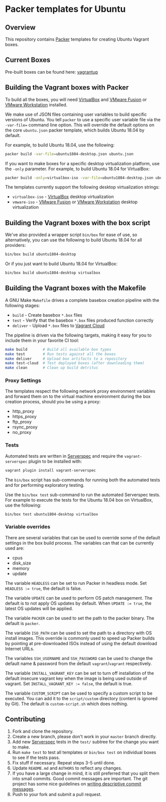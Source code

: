 # Packer templates for Ubuntu

## Overview

This repository contains [Packer](https://packer.io/) templates for creating Ubuntu Vagrant boxes.

## Current Boxes

Pre-built boxes can be found here: [vagrantup](https://app.vagrantup.com/fasmat)

## Building the Vagrant boxes with Packer

To build all the boxes, you will need [VirtualBox](https://www.virtualbox.org/wiki/Downloads) and
[VMware Fusion](https://www.vmware.com/products/fusion) or [VMware Workstation](https://www.vmware.com/products/workstation)
installed.

We make use of JSON files containing user variables to build specific versions of Ubuntu.
You tell `packer` to use a specific user variable file via the `-var-file=` command line
option.  This will override the default options on the core `ubuntu.json` packer template,
which builds Ubuntu 18.04 by default.

For example, to build Ubuntu 18.04, use the following:

```bash
packer build -var-file=ubuntu1804-desktop.json ubuntu.json
```

If you want to make boxes for a specific desktop virtualization platform, use the `-only`
parameter.  For example, to build Ubuntu 18.04 for VirtualBox:

```bash
packer build -only=virtualbox-iso -var-file=ubuntu1804-desktop.json ubuntu.json
```

The templates currently support the following desktop virtualization strings:

* `virtualbox-iso` - [VirtualBox](https://www.virtualbox.org/wiki/Downloads)
  desktop virtualization
* `vmware-iso` - [VMware Fusion](https://www.vmware.com/products/fusion) or
  [VMware Workstation](https://www.vmware.com/products/workstation) desktop virtualization

## Building the Vagrant boxes with the box script

We've also provided a wrapper script `bin/box` for ease of use, so alternatively, you can use
the following to build Ubuntu 18.04 for all providers:

```bash
bin/box build ubuntu1804-desktop
```

Or if you just want to build Ubuntu 18.04 for VirtualBox:

```bash
bin/box build ubuntu1804-desktop virtualbox
```

## Building the Vagrant boxes with the Makefile

A GNU Make `Makefile` drives a complete basebox creation pipeline with the following stages:

* `build`   - Create basebox `*.box` files
* `test`    - Verify that the basebox `*.box` files produced function correctly
* `deliver` - Upload `*.box` files to [Vagrant Cloud](https://app.vagrantup.com)

The pipeline is driven via the following targets, making it easy for you to include them
in your favorite CI tool:

```bash
make build       # Build all available box types
make test        # Run tests against all the boxes
make deliver     # Upload box artifacts to a repository
make test-cloud  # Test deployed boxes (after downloading them)
make clean       # Clean up build detritus
```

### Proxy Settings

The templates respect the following network proxy environment variables
and forward them on to the virtual machine environment during the box creation
process, should you be using a proxy:

* http_proxy
* https_proxy
* ftp_proxy
* rsync_proxy
* no_proxy

### Tests

Automated tests are written in [Serverspec](http://serverspec.org) and require
the `vagrant-serverspec` plugin to be installed with:

```bash
vagrant plugin install vagrant-serverspec
```

The `bin/box` script has sub-commands for running both the automated tests
and for performing exploratory testing.

Use the `bin/box test` sub-command to run the automated Serverspec tests.
For example to execute the tests for the Ubuntu 18.04 box on VirtualBox, use
the following:

```bash
bin/box test ubuntu1804-desktop virtualbox
```

### Variable overrides

There are several variables that can be used to override some of the default
settings in the box build process. The variables can that can be currently
used are:

* cpus
* disk_size
* memory
* update

The variable `HEADLESS` can be set to run Packer in headless mode.
Set `HEADLESS := true`, the default is false.

The variable `UPDATE` can be used to perform OS patch management.  The
default is to not apply OS updates by default.  When `UPDATE := true`,
the latest OS updates will be applied.

The variable `PACKER` can be used to set the path to the packer binary.
The default is `packer`.

The variable `ISO_PATH` can be used to set the path to a directory with
OS install images. This override is commonly used to speed up Packer builds
by pointing at pre-downloaded ISOs instead of using the default download
Internet URLs.

The variables `SSH_USERNAME` and `SSH_PASSWORD` can be used to change the
default name & password from the default `vagrant`/`vagrant` respectively.

The variable `INSTALL_VAGRANT_KEY` can be set to turn off installation of the
default insecure vagrant key when the image is being used outside of vagrant.
Set `INSTALL_VAGRANT_KEY := false`, the default is true.

The variable `CUSTOM_SCRIPT` can be used to specify a custom script
to be executed. You can add it to the `script/custom` directory (content
is ignored by Git).
The default is `custom-script.sh` which does nothing.

## Contributing

1. Fork and clone the repository.
2. Create a new branch, please don't work in your `master` branch directly.
3. Add new [Serverspec](http://serverspec.org/) tests in the `test/` subtree for the change you want to make.
4. Run `make test` to test all templates or `bin/box test` on individual boxes to see if the tests pass.
5. Fix stuff if necessary. Repeat steps 3-5 until done.
6. Update `README.md` and `AUTHORS` to reflect any changes.
7. If you have a large change in mind, it is still preferred that you split them into small commits.  Good commit messages are important.
   The git project has some nice guidelines on [writing descriptive commit messages](http://git-scm.com/book/ch5-2.html#Commit-Guidelines).
8. Push to your fork and submit a pull request.
